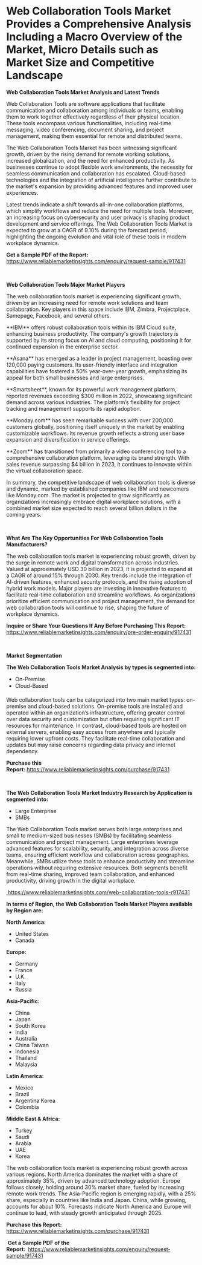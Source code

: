 <p><h1>Web Collaboration Tools Market Provides a Comprehensive Analysis Including a Macro Overview of the Market, Micro Details such as Market Size and Competitive Landscape</h1></p><p><strong>Web Collaboration Tools Market Analysis and Latest Trends</strong></p>
<p><p>Web Collaboration Tools are software applications that facilitate communication and collaboration among individuals or teams, enabling them to work together effectively regardless of their physical location. These tools encompass various functionalities, including real-time messaging, video conferencing, document sharing, and project management, making them essential for remote and distributed teams.</p><p>The Web Collaboration Tools Market has been witnessing significant growth, driven by the rising demand for remote working solutions, increased globalization, and the need for enhanced productivity. As businesses continue to adopt flexible work environments, the necessity for seamless communication and collaboration has escalated. Cloud-based technologies and the integration of artificial intelligence further contribute to the market's expansion by providing advanced features and improved user experiences.</p><p>Latest trends indicate a shift towards all-in-one collaboration platforms, which simplify workflows and reduce the need for multiple tools. Moreover, an increasing focus on cybersecurity and user privacy is shaping product development and service offerings. The Web Collaboration Tools Market is expected to grow at a CAGR of 9.10% during the forecast period, highlighting the ongoing evolution and vital role of these tools in modern workplace dynamics.</p></p>
<p><strong>Get a Sample PDF of the Report:&nbsp;</strong> <a href="https://www.reliablemarketinsights.com/enquiry/request-sample/917431?utm_campaign=2199&utm_medium=2&utm_source=Github&utm_content=ia&utm_term=16042025&utm_id=web-collaboration-tools">https://www.reliablemarketinsights.com/enquiry/request-sample/917431</a></p>
<p>&nbsp;</p>
<p><strong>Web Collaboration Tools Major Market Players</strong></p>
<p><p>The web collaboration tools market is experiencing significant growth, driven by an increasing need for remote work solutions and team collaboration. Key players in this space include IBM, Zimbra, Projectplace, Samepage, Facebook, and several others.</p><p>**IBM** offers robust collaboration tools within its IBM Cloud suite, enhancing business productivity. The company's growth trajectory is supported by its strong focus on AI and cloud computing, positioning it for continued expansion in the enterprise sector.</p><p>**Asana** has emerged as a leader in project management, boasting over 120,000 paying customers. Its user-friendly interface and integration capabilities have fostered a 50% year-over-year growth, emphasizing its appeal for both small businesses and large enterprises.</p><p>**Smartsheet**, known for its powerful work management platform, reported revenues exceeding $300 million in 2022, showcasing significant demand across various industries. The platform’s flexibility for project tracking and management supports its rapid adoption.</p><p>**Monday.com** has seen remarkable success with over 200,000 customers globally, positioning itself uniquely in the market by enabling customizable workflows. Its revenue growth reflects a strong user base expansion and diversification in service offerings.</p><p>**Zoom** has transitioned from primarily a video conferencing tool to a comprehensive collaboration platform, leveraging its brand strength. With sales revenue surpassing $4 billion in 2023, it continues to innovate within the virtual collaboration space.</p><p>In summary, the competitive landscape of web collaboration tools is diverse and dynamic, marked by established companies like IBM and newcomers like Monday.com. The market is projected to grow significantly as organizations increasingly embrace digital workplace solutions, with a combined market size expected to reach several billion dollars in the coming years.</p></p>
<p>&nbsp;</p>
<p><strong>What Are The Key Opportunities For Web Collaboration Tools Manufacturers?</strong></p>
<p><p>The web collaboration tools market is experiencing robust growth, driven by the surge in remote work and digital transformation across industries. Valued at approximately USD 30 billion in 2023, it is projected to expand at a CAGR of around 15% through 2030. Key trends include the integration of AI-driven features, enhanced security protocols, and the rising adoption of hybrid work models. Major players are investing in innovative features to facilitate real-time collaboration and streamline workflows. As organizations prioritize efficient communication and project management, the demand for web collaboration tools will continue to rise, shaping the future of workplace dynamics.</p></p>
<p><strong>Inquire or Share Your Questions If Any Before Purchasing This Report:</strong> <a href="https://www.reliablemarketinsights.com/enquiry/pre-order-enquiry/917431?utm_campaign=2199&utm_medium=2&utm_source=Github&utm_content=ia&utm_term=16042025&utm_id=web-collaboration-tools">https://www.reliablemarketinsights.com/enquiry/pre-order-enquiry/917431</a></p>
<p>&nbsp;</p>
<p><strong>Market Segmentation</strong></p>
<p><strong>The Web Collaboration Tools Market Analysis by types is segmented into:</strong></p>
<p><ul><li>On-Premise</li><li>Cloud-Based</li></ul></p>
<p><p>Web collaboration tools can be categorized into two main market types: on-premise and cloud-based solutions. On-premise tools are installed and operated within an organization’s infrastructure, offering greater control over data security and customization but often requiring significant IT resources for maintenance. In contrast, cloud-based tools are hosted on external servers, enabling easy access from anywhere and typically requiring lower upfront costs. They facilitate real-time collaboration and updates but may raise concerns regarding data privacy and internet dependency.</p></p>
<p><strong>Purchase this Report:&nbsp;</strong><a href="https://www.reliablemarketinsights.com/purchase/917431?utm_campaign=2199&utm_medium=2&utm_source=Github&utm_content=ia&utm_term=16042025&utm_id=web-collaboration-tools">https://www.reliablemarketinsights.com/purchase/917431</a></p>
<p>&nbsp;</p>
<p><strong>The Web Collaboration Tools Market Industry Research by Application is segmented into:</strong></p>
<p><ul><li>Large Enterprise</li><li>SMBs</li></ul></p>
<p><p>The Web Collaboration Tools market serves both large enterprises and small to medium-sized businesses (SMBs) by facilitating seamless communication and project management. Large enterprises leverage advanced features for scalability, security, and integration across diverse teams, ensuring efficient workflow and collaboration across geographies. Meanwhile, SMBs utilize these tools to enhance productivity and streamline operations without requiring extensive resources. Both segments benefit from real-time sharing, improved team collaboration, and enhanced productivity, driving growth in the digital workplace.</p></p>
<p><a href="https://www.reliablemarketinsights.com/web-collaboration-tools-r917431?utm_campaign=2199&utm_medium=2&utm_source=Github&utm_content=ia&utm_term=16042025&utm_id=web-collaboration-tools">&nbsp;https://www.reliablemarketinsights.com/web-collaboration-tools-r917431</a></p>
<p><strong>In terms of Region, the Web Collaboration Tools Market Players available by Region are:</strong></p>
<p>
    <p> <strong> North America: </strong>
        <ul>
            <li>United States</li>
            <li>Canada</li>
        </ul>
        </p> 
    <p> <strong> Europe: </strong>
        <ul>
            <li>Germany</li>
            <li>France</li>
            <li>U.K.</li>
            <li>Italy</li>
            <li>Russia</li>
        </ul>
        </p> 
    <p> <strong> Asia-Pacific: </strong>
        <ul>
            <li>China</li>
            <li>Japan</li>
            <li>South Korea</li>
            <li>India</li>
            <li>Australia</li>
            <li>China Taiwan</li>
            <li>Indonesia</li>
            <li>Thailand</li>
            <li>Malaysia</li>
        </ul>
        </p> 
    <p> <strong> Latin America: </strong>
        <ul>
            <li>Mexico</li>
            <li>Brazil</li>
            <li>Argentina Korea</li>
            <li>Colombia</li>
        </ul>
        </p> 
    <p> <strong> Middle East & Africa: </strong>
        <ul>
            <li>Turkey</li>
            <li>Saudi</li>
            <li>Arabia</li>
            <li>UAE</li>
            <li>Korea</li>
        </ul>
    </p>
    </p>
<p><p>The web collaboration tools market is experiencing robust growth across various regions. North America dominates the market with a share of approximately 35%, driven by advanced technology adoption. Europe follows closely, holding around 30% market share, fueled by increasing remote work trends. The Asia-Pacific region is emerging rapidly, with a 25% share, especially in countries like India and Japan. China, while growing, accounts for about 10%. Forecasts indicate North America and Europe will continue to lead, with steady growth anticipated through 2025.</p></p>
<p><strong>Purchase this Report: </strong><a href="https://www.reliablemarketinsights.com/purchase/917431?utm_campaign=2199&utm_medium=2&utm_source=Github&utm_content=ia&utm_term=16042025&utm_id=web-collaboration-tools">https://www.reliablemarketinsights.com/purchase/917431</a></p>
<p>&nbsp;<strong>Get a Sample PDF of the Report:&nbsp;&nbsp;</strong><a href="https://www.reliablemarketinsights.com/enquiry/request-sample/917431?utm_campaign=2199&utm_medium=2&utm_source=Github&utm_content=ia&utm_term=16042025&utm_id=web-collaboration-tools">https://www.reliablemarketinsights.com/enquiry/request-sample/917431</a></p>
<p><strong></strong></p>
<p><p></p><p></p><p></p></p>